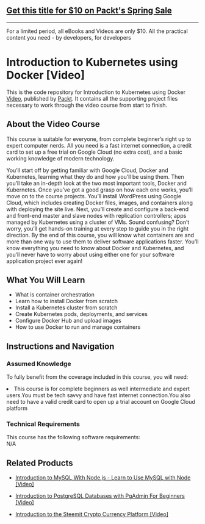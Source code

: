 ## [Get this title for $10 on Packt's Spring Sale](https://www.packt.com/V09918?utm_source=github&utm_medium=packt-github-repo&utm_campaign=spring_10_dollar_2022)
-----
For a limited period, all eBooks and Videos are only $10. All the practical content you need \- by developers, for developers




# Introduction to Kubernetes using Docker [Video]
This is the code repository for Introduction to Kubernetes using Docker [Video](https://www.packtpub.com/virtualization-and-cloud/introduction-kubernetes-using-docker-video), published by [Packt](https://www.packtpub.com/?utm_source=github). It contains all the supporting project files necessary to work through the video course from start to finish.
## About the Video Course
This course is suitable for everyone, from complete beginner’s right up to expert computer nerds. All you need is a fast internet connection, a credit card to set up a free trial on Google Cloud (no extra cost), and a basic working knowledge of modern technology.

You’ll start off by getting familiar with Google Cloud, Docker and Kubernetes, learning what they do and how you’ll be using them. Then you’ll take an in-depth look at the two most important tools, Docker and Kubernetes. Once you’ve got a good grasp on how each one works, you’ll move on to the course projects. You’ll install WordPress using Google Cloud, which includes creating Docker files, images, and containers along with deploying the site live. Next, you’ll create and configure a back-end and front-end master and slave nodes with replication controllers; apps managed by Kubernetes using a cluster of VMs. Sound confusing? Don’t worry, you’ll get hands-on training at every step to guide you in the right direction. By the end of this course, you will know what containers are and more than one way to use them to deliver software applications faster. You’ll know everything you need to know about Docker and Kubernetes, and you’ll never have to worry about using either one for your software application project ever again!



<H2>What You Will Learn</H2>
<DIV class=book-info-will-learn-text>
<UL>
<LI> What is container orchestration</LI>
<LI>Learn how to install Docker from scratch</LI>
<LI>Install a Kubernetes cluster from scratch</LI>
<LI>Create Kubernetes pods, deployments, and services</LI>
<LI>Configure Docker Hub and upload images</LI>
<LI>How to use Docker to run and manage containers</LI>
</UL></DIV>

## Instructions and Navigation
### Assumed Knowledge
To fully benefit from the coverage included in this course, you will need:<br/>
<DIV class=book-info-will-learn-text>
<LI> This course is for complete beginners as well intermediate and expert users.You must be tech savvy and have fast internet connection.You also need to have a valid credit card to open up a trial account on Google Cloud platform	</li>
<DIV>

### Technical Requirements
This course has the following software requirements:<br/>
N/A

## Related Products
* [Introduction to MySQL With Node.js - Learn to Use MySQL with Node [Video]
](https://www.packtpub.com/application-development/introduction-mysql-nodejs-learn-use-mysql-node-video)

* [Introduction to PostgreSQL Databases with PgAdmin For Beginners [Video]
]( https://www.packtpub.com/application-development/introduction-postgresql-databases-pgadmin-beginners-video)

* [Introduction to the Steemit Crypto Currency Platform [Video]
]( https://www.packtpub.com/application-development/introduction-steemit-crypto-currency-platform-video)

